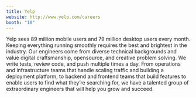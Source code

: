 ```yaml
---
title: Yelp
website: http://www.yelp.com/careers
booth: "10"
---
```


Yelp sees 89 million mobile users and 79 million desktop users every month. Keeping everything running smoothly requires the best and brightest in the industry. Our engineers come from diverse technical backgrounds and value digital craftsmanship, open­source, and creative problem solving. We write tests, review code, and push multiple times a day. From operations and infrastructure teams that handle scaling traffic and building a deployment platform, to backend and frontend teams that build features to enable users to find what they’re searching for, we have a talented group of extraordinary engineers that will help you grow and succeed.
